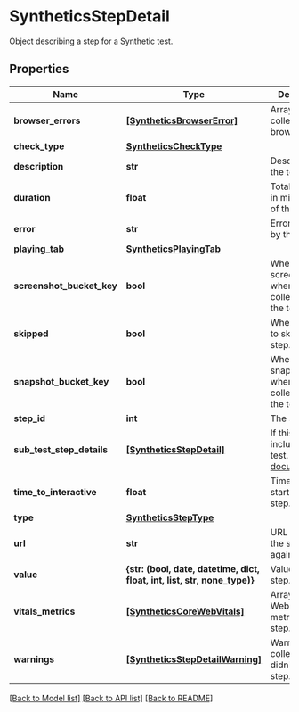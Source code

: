 # SyntheticsStepDetail

Object describing a step for a Synthetic test.

## Properties
Name | Type | Description | Notes
------------ | ------------- | ------------- | -------------
**browser_errors** | [**[SyntheticsBrowserError]**](SyntheticsBrowserError.md) | Array of errors collected for a browser test. | [optional] 
**check_type** | [**SyntheticsCheckType**](SyntheticsCheckType.md) |  | [optional] 
**description** | **str** | Description of the test. | [optional] 
**duration** | **float** | Total duration in millisecond of the test. | [optional] 
**error** | **str** | Error returned by the test. | [optional] 
**playing_tab** | [**SyntheticsPlayingTab**](SyntheticsPlayingTab.md) |  | [optional] 
**screenshot_bucket_key** | **bool** | Whether or not screenshots where collected by the test. | [optional] 
**skipped** | **bool** | Whether or not to skip this step. | [optional] 
**snapshot_bucket_key** | **bool** | Whether or not snapshots where collected by the test. | [optional] 
**step_id** | **int** | The step ID. | [optional] 
**sub_test_step_details** | [**[SyntheticsStepDetail]**](SyntheticsStepDetail.md) | If this steps include a sub-test. [Subtests documentation](https://docs.datadoghq.com/synthetics/browser_tests/advanced_options/#subtests). | [optional] 
**time_to_interactive** | **float** | Time before starting the step. | [optional] 
**type** | [**SyntheticsStepType**](SyntheticsStepType.md) |  | [optional] 
**url** | **str** | URL to perform the step against. | [optional] 
**value** | **{str: (bool, date, datetime, dict, float, int, list, str, none_type)}** | Value for the step. | [optional] 
**vitals_metrics** | [**[SyntheticsCoreWebVitals]**](SyntheticsCoreWebVitals.md) | Array of Core Web Vitals metrics for the step. | [optional] 
**warnings** | [**[SyntheticsStepDetailWarning]**](SyntheticsStepDetailWarning.md) | Warning collected that didn&#39;t failed the step. | [optional] 

[[Back to Model list]](README.md#documentation-for-models) [[Back to API list]](README.md#documentation-for-api-endpoints) [[Back to README]](README.md)


